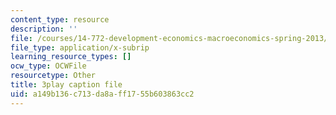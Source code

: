 ```yaml
---
content_type: resource
description: ''
file: /courses/14-772-development-economics-macroeconomics-spring-2013/a149b136c713da8aff1755b603863cc2_h6Ok8CNVOaE.srt
file_type: application/x-subrip
learning_resource_types: []
ocw_type: OCWFile
resourcetype: Other
title: 3play caption file
uid: a149b136-c713-da8a-ff17-55b603863cc2
---
```


